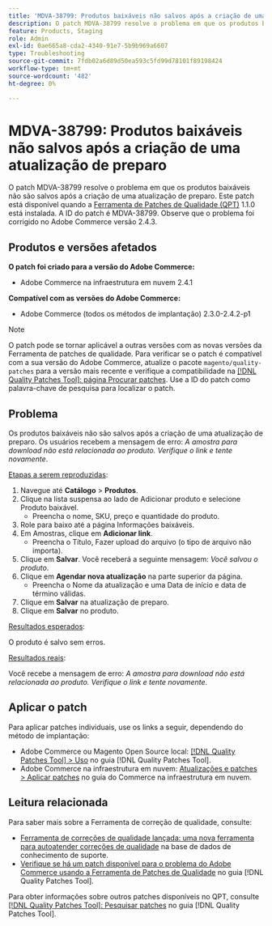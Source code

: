 ```yaml
---
title: 'MDVA-38799: Produtos baixáveis não salvos após a criação de uma atualização de preparo'
description: O patch MDVA-38799 resolve o problema em que os produtos baixáveis não são salvos após a criação de uma atualização de preparo. Este patch está disponível quando a [Ferramenta de correções de qualidade (QPT)](https://experienceleague.adobe.com/pt-br/docs/commerce-operations/tools/quality-patches-tool/quality-patches-tool-to-self-serve-quality-patches) 1.1.0 está instalada. A ID do patch é MDVA-38799. Observe que o problema foi corrigido no Adobe Commerce versão 2.4.3.
feature: Products, Staging
role: Admin
exl-id: 0ae665a8-cda2-4340-91e7-5b9b969a6607
type: Troubleshooting
source-git-commit: 7fdb02a6d89d50ea593c5fd99d78101f89198424
workflow-type: tm+mt
source-wordcount: '482'
ht-degree: 0%

---
```


# MDVA-38799: Produtos baixáveis não salvos após a criação de uma atualização de preparo

O patch MDVA-38799 resolve o problema em que os produtos baixáveis não são salvos após a criação de uma atualização de preparo. Este patch está disponível quando a [Ferramenta de Patches de Qualidade (QPT)](https://experienceleague.adobe.com/pt-br/docs/commerce-operations/tools/quality-patches-tool/quality-patches-tool-to-self-serve-quality-patches) 1.1.0 está instalada. A ID do patch é MDVA-38799. Observe que o problema foi corrigido no Adobe Commerce versão 2.4.3.

## Produtos e versões afetados

**O patch foi criado para a versão do Adobe Commerce:**

* Adobe Commerce na infraestrutura em nuvem 2.4.1

**Compatível com as versões do Adobe Commerce:**

* Adobe Commerce (todos os métodos de implantação) 2.3.0-2.4.2-p1

>[!NOTE]
>
>O patch pode se tornar aplicável a outras versões com as novas versões da Ferramenta de patches de qualidade. Para verificar se o patch é compatível com a sua versão do Adobe Commerce, atualize o pacote `magento/quality-patches` para a versão mais recente e verifique a compatibilidade na [[!DNL Quality Patches Tool]: página Procurar patches](https://experienceleague.adobe.com/pt-br/docs/commerce-operations/tools/quality-patches-tool/quality-patches-tool-to-self-serve-quality-patches). Use a ID do patch como palavra-chave de pesquisa para localizar o patch.

## Problema

Os produtos baixáveis não são salvos após a criação de uma atualização de preparo. Os usuários recebem a mensagem de erro: *A amostra para download não está relacionada ao produto. Verifique o link e tente novamente*.

<u>Etapas a serem reproduzidas</u>:

1. Navegue até **Catálogo** > **Produtos**.
1. Clique na lista suspensa ao lado de Adicionar produto e selecione Produto baixável.
   * Preencha o nome, SKU, preço e quantidade do produto.
1. Role para baixo até a página Informações baixáveis.
1. Em Amostras, clique em **Adicionar link**.
   * Preencha o Título, Fazer upload do arquivo (o tipo de arquivo não importa).
1. Clique em **Salvar**. Você receberá a seguinte mensagem: *Você salvou o produto*.
1. Clique em **Agendar nova atualização** na parte superior da página.
   * Preencha o Nome da atualização e uma Data de início e data de término válidas.
1. Clique em **Salvar** na atualização de preparo.
1. Clique em **Salvar** no produto.

<u>Resultados esperados</u>:

O produto é salvo sem erros.

<u>Resultados reais</u>:

Você recebe a mensagem de erro: *A amostra para download não está relacionada ao produto. Verifique o link e tente novamente*.

## Aplicar o patch

Para aplicar patches individuais, use os links a seguir, dependendo do método de implantação:

* Adobe Commerce ou Magento Open Source local: [[!DNL Quality Patches Tool] > Uso](/help/tools/quality-patches-tool/usage.md) no guia [!DNL Quality Patches Tool].
* Adobe Commerce na infraestrutura em nuvem: [Atualizações e patches > Aplicar patches](https://experienceleague.adobe.com/docs/commerce-cloud-service/user-guide/develop/upgrade/apply-patches.html?lang=pt-BR) no guia do Commerce na infraestrutura em nuvem.

## Leitura relacionada

Para saber mais sobre a Ferramenta de correção de qualidade, consulte:

* [Ferramenta de correções de qualidade lançada: uma nova ferramenta para autoatender correções de qualidade](https://experienceleague.adobe.com/pt-br/docs/commerce-operations/tools/quality-patches-tool/quality-patches-tool-to-self-serve-quality-patches) na base de dados de conhecimento de suporte.
* [Verifique se há um patch disponível para o problema do Adobe Commerce usando a Ferramenta de Patches de Qualidade](/help/tools/quality-patches-tool/patches-available-in-qpt/check-patch-for-magento-issue-with-magento-quality-patches.md) no guia [!DNL Quality Patches Tool].

Para obter informações sobre outros patches disponíveis no QPT, consulte [[!DNL Quality Patches Tool]: Pesquisar patches](https://experienceleague.adobe.com/tools/commerce-quality-patches/index.html?lang=pt-BR) no guia [!DNL Quality Patches Tool].
